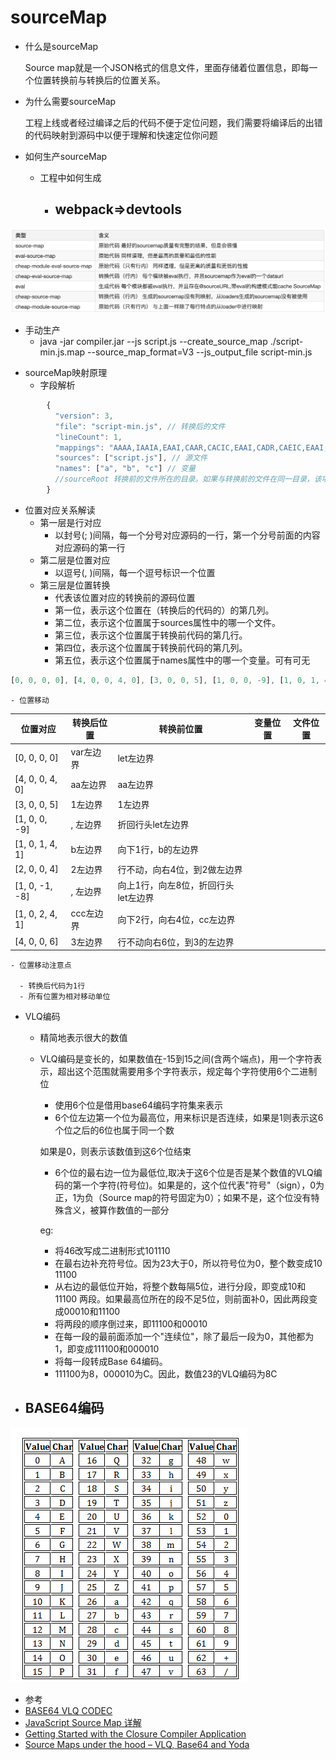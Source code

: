 # sourceMap

* 什么是sourceMap

 

    Source map就是一个JSON格式的信息文件，里面存储着位置信息，即每一个位置转换前与转换后的位置关系。

* 为什么需要sourceMap

    
    工程上线或者经过编译之后的代码不便于定位问题，我们需要将编译后的出错的代码映射到源码中以便于理解和快速定位你问题

* 如何生产sourceMap
  + 工程中如何生成
    - webpack=>devtools
      - 

![webpack devtools](./devtools.png)

  + 手动生产
    - java -jar compiler.jar  --js script.js  --create_source_map ./script-min.js.map  --source_map_format=V3  --js_output_file script-min.js
* sourceMap映射原理
  + 字段解析

  

``` js
        {
          "version": 3,
          "file": "script-min.js", // 转换后的文件
          "lineCount": 1,
          "mappings": "AAAA,IAAIA,EAAI,CAAR,CACIC,EAAI,CADR,CAEIC,EAAI;", // 位置对应关系
          "sources": ["script.js"], // 源文件
          "names": ["a", "b", "c"] // 变量
          //sourceRoot 转换前的文件所在的目录。如果与转换前的文件在同一目录，该项为空。
        }
```

  + 位置对应关系解读
    - 第一层是行对应
      - 以封号(; )间隔，每一个分号对应源码的一行，第一个分号前面的内容对应源码的第一行
    - 第二层是位置对应
      - 以逗号(, )间隔，每一个逗号标识一个位置
    - 第三层是位置转换
      - 代表该位置对应的转换前的源码位置
      - 第一位，表示这个位置在（转换后的代码的）的第几列。
      - 第二位，表示这个位置属于sources属性中的哪一个文件。
      - 第三位，表示这个位置属于转换前代码的第几行。
      - 第四位，表示这个位置属于转换前代码的第几列。
      - 第五位，表示这个位置属于names属性中的哪一个变量。可有可无

      
      

``` js
[0, 0, 0, 0], [4, 0, 0, 4, 0], [3, 0, 0, 5], [1, 0, 0, -9], [1, 0, 1, 4, 1], [2, 0, 0, 4], [1, 0, -1, -8], [1, 0, 2, 4, 1], [4, 0, 0, 6]
```

    - 位置移动

     

| 位置对应         | 转换后位置 | 转换前位置                    | 变量位置 | 文件位置 |
|-----------------|----------|------------------------------|--------|--------|
| [0, 0, 0, 0]    | var左边界 | let左边界                     |        |        |
| [4, 0, 0, 4, 0] | aa左边界  | aa左边界                      |        |        |
| [3, 0, 0, 5]    | 1左边界   | 1左边界                       |        |        |
| [1, 0, 0, -9]   | , 左边界  | 折回行头let左边界              |        |        |
| [1, 0, 1, 4, 1] | b左边界   | 向下1行，b的左边界              |        |        |
| [2, 0, 0, 4]    | 2左边界   | 行不动，向右4位，到2做左边界      |        |        |
| [1, 0, -1, -8]  | , 左边界  | 向上1行，向左8位，折回行头let左边界 |        |        |
| [1, 0, 2, 4, 1] | ccc左边界 | 向下2行，向右4位，cc左边界        |        |        |
| [4, 0, 0, 6]    | 3左边界   | 行不动向右6位，到3的左边界       |        |        |

    - 位置移动注意点

      - 转换后代码为1行
      - 所有位置为相对移动单位

* VLQ编码
  + 精简地表示很大的数值
  + VLQ编码是变长的，如果数值在-15到15之间(含两个端点)，用一个字符表示，超出这个范围就需要用多个字符表示，规定每个字符使用6个二进制位

    - 使用6个位是借用base64编码字符集来表示
    - 6个位左边第一个位为最高位，用来标识是否连续，如果是1则表示这6个位之后的6位也属于同一个数

    如果是0，则表示该数值到这6个位结束

    - 6个位的最右边一位为最低位,取决于这6个位是否是某个数值的VLQ编码的第一个字符(符号位)。如果是的，这个位代表"符号"（sign），0为正，1为负（Source map的符号固定为0）；如果不是，这个位没有特殊含义，被算作数值的一部分

    eg:
       - 将46改写成二进制形式101110
       - 在最右边补充符号位。因为23大于0，所以符号位为0，整个数变成10 11100
       - 从右边的最低位开始，将整个数每隔5位，进行分段，即变成10和 11100 两段。如果最高位所在的段不足5位，则前面补0，因此两段变成00010和11100
       - 将两段的顺序倒过来，即11100和00010
       - 在每一段的最前面添加一个"连续位"，除了最后一段为0，其他都为1，即变成111100和000010
       - 将每一段转成Base 64编码。
       - 111100为8，000010为C。因此，数值23的VLQ编码为8C

* BASE64编码
    - 

![base64](./base64.png)

* 参考
* [BASE64 VLQ CODEC](http://murzwin.com/base64vlq.html)
* [JavaScript Source Map 详解](http://www.ruanyifeng.com/blog/2013/01/javascript_source_map.html)
* [Getting Started with the Closure Compiler Application](https://developers.google.com/closure/compiler/docs/gettingstarted_app)
* [Source Maps under the hood – VLQ, Base64 and Yoda](https://docs.microsoft.com/zh-cn/archive/blogs/davidni/source-maps-under-the-hood-vlq-base64-and-yoda#comment-626)
